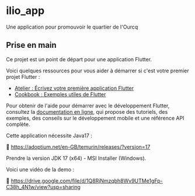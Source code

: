 # ilio_app

Une application pour promouvoir le quartier de l'Ourcq

## Prise en main

Ce projet est un point de départ pour une application Flutter.

Voici quelques ressources pour vous aider à démarrer si c'est votre premier projet Flutter :

- [Atelier : Écrivez votre première application Flutter](https://docs.flutter.dev/get-started/codelab)
- [Cookbook : Exemples utiles de Flutter](https://docs.flutter.dev/cookbook)

Pour obtenir de l'aide pour démarrer avec le développement Flutter, consultez la
[documentation en ligne](https://docs.flutter.dev/), qui propose des tutoriels,
des exemples, des conseils sur le développement mobile et une référence API complète.

Cette application nécessite Java17 :

🔗 https://adoptium.net/en-GB/temurin/releases/?version=17

Prendre la version JDK 17 (x64) - MSI Installer (Windows).

Voici une vidéo de la demo : 

🔗 https://drive.google.com/file/d/1Q8RjNmzqbh8Wv9UTMe1gFp-C38h_4N1w/view?usp=sharing 
